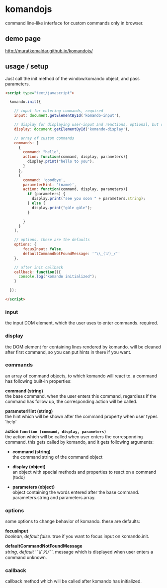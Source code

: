 # komandojs
command line-like interface for custom commands only in browser.

## demo page
http://muratkemaldar.github.io/komandojs/

## usage / setup
Just call the init method of the window.komando object, and pass parameters.
```html
<script type="text/javascript">

  komando.init({

    // input for entering commands, required
    input: document.getElementById('komando-input'),

    // display for displaying user-input and reactions, optional, but recommended
    display: document.getElementById('komando-display'),

    // array of custom commands
    commands: [
      {
        command: "hello",
        action: function(command, display, parameters){
          display.print("hello to you");
        }
      },
      {
        command: 'goodbye',
        parameterHint: '(name)',
        action: function(command, display, parameters){
          if (parameters) {
            display.print("see you soon " + parameters.string);
          } else {
            display.print("güle güle");
          }

        }
      }
    ],

    // options, these are the defaults
    options: {
  		focusInput: false,
  		defaultCommandNotFoundMessage: '¯\\_(ツ)_/¯'
  	},

    // after init callback
    callback: function(){
      console.log("komando initialized");
    }

  });

</script>
```

### input
the input DOM element, which the user uses to enter commands. required.

### display
the DOM element for containing lines rendered by komando. will be cleaned after first command, so you can put hints in there if you want.

### commands
an array of command objects, to which komando will react to.
a command has following built-in properties:

**command (string)** <br/>
the base command. when the user enters this command, regardless if the command has follow up, the corresponding action will be called.

**parameterHint (string)** <br/>
the hint which will be shown after the command property when user types 'help'

**action `function (command, display, parameters)`** <br/>
the action which will be called when user enters the corresponding command. this gets called by komando, and it gets following arguments:

* **command (string)** <br/> the command string of the command object

* **display (object)** <br/> an object with special methods and properties to react on a command (todo)

* **parameters (object)** <br/> object containing the words entered after the base command. parameters.string and parameters.array.

### options
some options to change behavior of komando.
these are defaults:

**focusInput** <br/>
*boolean, default false*. true if you want to focus input on komando.init.

**defaultCommandNotFoundMessage** <br/>
*string, default '¯\\_(ツ)_/¯'*. message which is displayed when user enters a command unknown.

### callback
callback method which will be called after komando has initialized.
